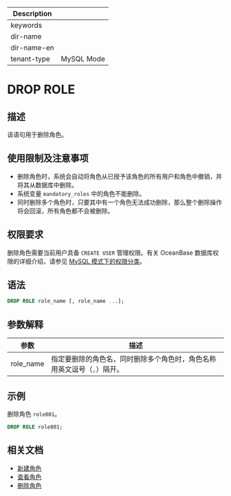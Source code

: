 | Description   |                 |
|---------------|-----------------|
| keywords      |                 |
| dir-name      |                 |
| dir-name-en   |                 |
| tenant-type   | MySQL Mode      |

# DROP ROLE

## 描述

该语句用于删除角色。

## 使用限制及注意事项

* 删除角色时，系统会自动将角色从已授予该角色的所有用户和角色中撤销，并将其从数据库中删除。
* 系统变量 `mandatory_roles` 中的角色不能删除。
* 同时删除多个角色时，只要其中有一个角色无法成功删除，那么整个删除操作将会回滚，所有角色都不会被删除。

## 权限要求

删除角色需要当前用户具备 `CREATE USER` 管理权限。有关 OceanBase 数据库权限的详细介绍，请参见 [MySQL 模式下的权限分类](../../../../../600.manage/500.security-and-permissions/300.access-control/200.user-and-permission/200.permission-of-mysql-mode/100.permission-classification-of-mysql.md)。

## 语法

```sql
DROP ROLE role_name [, role_name ...];
```

## 参数解释

| **参数** | **描述** |
|----------|----------|
| role_name | 指定要删除的角色名，同时删除多个角色时，角色名称用英文逗号（`,`）隔开。|

## 示例

删除角色 `role001`。

```sql
DROP ROLE role001;
```

## 相关文档

* [新建角色](链接待添加)
* [查看角色](链接待添加)
* [删除角色](链接待添加)
